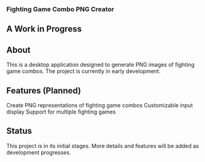 ### Fighting Game Combo PNG Creator
## A Work in Progress

## About
This is a desktop application designed to generate PNG images of fighting game combos. The project is currently in early development.

## Features (Planned)
Create PNG representations of fighting game combos
Customizable input display
Support for multiple fighting games
## Status
This project is in its initial stages. More details and features will be added as development progresses.

